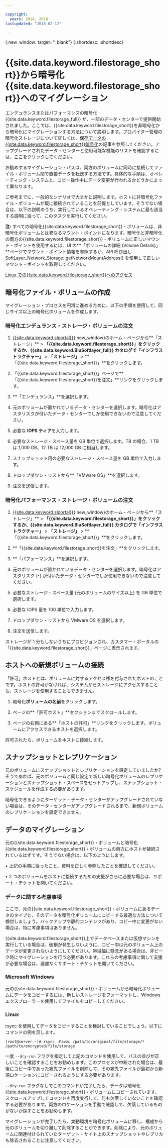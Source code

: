 ```yaml
---

copyright:
  years: 2014, 2018
lastupdated: "2018-02-12"

---
```

{:new_window: target="_blank"}
{:shortdesc: .shortdesc}
 
# {{site.data.keyword.filestorage_short}}から暗号化{{site.data.keyword.filestorage_short}}へのマイグレーション

エンデュランスまたはパフォーマンスの暗号化 {{site.data.keyword.filestorage_full}} が、一部のデータ・センターで提供開始されました。ここでは、{{site.data.keyword.filestorage_short}}を非暗号化から暗号化にマイグレーションする方法について説明します。プロバイダー管理の暗号化ストレージについて詳しくは、[保存データの{{site.data.keyword.filestorage_short}}暗号化](block-file-storage-encryption-rest.html)の記事を参照してください。アップグレードされたデータ・センターと使用可能な機能のリストを確認するには、[ここ](new-ibm-block-and-file-storage-location-and-features)をクリックしてください。

お勧めするマイグレーション・パスは、両方のボリュームに同時に接続してファイル・ボリューム間で直接データを転送する方法です。具体的な手順は、オペレーティング・システムと、コピー操作中にデータ変更が行われるかどうかによって異なります。

ご参考までに、一般的なシナリオで大まかに説明します。ホストに非暗号化ファイル・ボリュームが既に接続されていることを前提としています。そうでない場合は、以下の説明のうち、実行しているオペレーティング・システムに最も該当する説明に従って、このタスクを実行してください。 

**注:**  すべての暗号化{{site.data.keyword.filestorage_short}}・ボリュームは、非暗号化ボリュームとは異なるマウント・ポイントになります。暗号化と非暗号化の両方の{{site.data.keyword.filestorage_short}}・ボリュームに正しいマウント・ポイントを使用するには、UI の**「ボリュームの詳細 (Volume Details)」**ページでマウント・ポイント情報を参照するか、API 呼び出し SoftLayer_Network_Storage::getNetworkMountAddress() を使用して正しいマウント・ポイントを取得してください。

[Linux での{{site.data.keyword.filestorage_short}}へのアクセス](accessing-file-storage-linux.html)

## 暗号化ファイル・ボリュームの作成

マイグレーション・プロセスを円滑に進めるために、以下の手順を使用して、同じサイズ以上の暗号化ボリュームを作成します。

### 暗号化エンデュランス・ストレージ・ボリュームの注文

1. [{{site.data.keyword.slportal}}](https://control.softlayer.com/){:new_window}のホーム・ページから**「ストレージ」** > **「{{site.data.keyword.filestorage_short}}」**をクリックするか、{{site.data.keyword.BluSoftlayer_full}} カタログで**「インフラストラクチャー」** > **「ストレージ」** > **「{{site.data.keyword.filestorage_short}}」**をクリックします。

2. 「{{site.data.keyword.filestorage_short}}」ページで**「{{site.data.keyword.filestorage_short}}を注文」**リンクをクリックします。

3. **「エンデュランス」**を選択します。

4. 元のボリュームが置かれているデータ・センターを選択します。暗号化はアスタリスクが付いたデータ・センターでしか使用できないので注意してください。

5. 必要な **IOPS ティア**を入力します。

6. 必要なストレージ・スペース量を GB 単位で選択します。TB の場合、1 TB は 1,000 GB、12 TB は 12,000 GB に相当します。

7. スナップショット用の必要なストレージ・スペース量を GB 単位で入力します。

8. ドロップダウン・リストから**「VMware OS」**を選択します。

9. 注文を送信します。
 
### 暗号化パフォーマンス・ストレージ・ボリュームの注文

1. [{{site.data.keyword.slportal}}](https://control.softlayer.com/){:new_window}のホーム・ページから**「ストレージ」** > **「{{site.data.keyword.filestorage_short}}」**をクリックするか、{{site.data.keyword.BluSoftlayer_full}} カタログで**「インフラストラクチャー」** > **「ストレージ」** > **「{{site.data.keyword.filestorage_short}}」**をクリックします。

2. **「{{site.data.keyword.filestorage_short}}を注文」**をクリックします。

3. **「パフォーマンス」**を選択します。

4. 元のボリュームが置かれているデータ・センターを選択します。暗号化はアスタリスク (`*`) が付いたデータ・センターでしか使用できないので注意してください。

5. 必要なストレージ・スペース量 (元のボリュームのサイズ以上) を GB 単位で選択します。

6. 必要な IOPS 量を 100 単位で入力します。

7. ドロップダウン・リストから VMware OS を選択します。

8. 注文を送信します。

ストレージが 1 分もしないうちにプロビジョンされ、カスタマー・ポータルの「{{site.data.keyword.filestorage_short}}」ページに表示されます。

 
## ホストへの新規ボリュームの接続

「許可」ホストとは、ボリュームに対するアクセス権を付与されたホストのことです。ホストの許可がなければ、システムからストレージにアクセスすることも、ストレージを使用することもできません。

1. 暗号化**ボリュームの名前**をクリックします。

2. ページの**「許可ホスト」**セクションまでスクロールします。

3. ページの右側にある**「ホストの許可」**リンクをクリックします。ボリュームにアクセスできるホストを選択します。

許可されたら、ボリュームをホストに接続します。

 
## スナップショットとレプリケーション

元のボリュームにスナップショットとレプリケーションを設定していましたか? そうであれば、元のボリュームと同じ設定で新しい暗号化ボリュームのレプリケーションとスナップショット・スペースをセットアップし、スナップショット・スケジュールを作成する必要があります。 

暗号化できるようにターゲット・データ・センターがアップグレードされていない場合は、そのデータ・センターがアップグレードされるまで、新規ボリュームのレプリケーションを設定できません。

 
## データのマイグレーション

元の{{site.data.keyword.filestorage_short}}・ボリュームと暗号化{{site.data.keyword.filestorage_short}}・ボリュームの両方にホストが接続されているはずです。そうでない場合は、以下のようにします。

• 上記の手順に従ったこと、資料を正しく参照したことを確認してください。

• 2 つのボリュームをホストに接続するための支援がさらに必要な場合は、サポート・チケットを開いてください。

### データに関する考慮事項

ここで、元の{{site.data.keyword.filestorage_short}}・ボリュームにあるデータのタイプと、そのデータを暗号化ボリュームにコピーする最適な方法について検討しましょう。バックアップや静的コンテンツがあり、コピー中に変更がない場合は、特に考慮事項はありません。

{{site.data.keyword.filestorage_short}}上でデータベースまたは仮想マシンを実行している場合は、破損が発生しないように、コピー中は元のボリューム上のデータが変更されないようにしてください。帯域幅に懸念がある場合は、非ピーク時にマイグレーションを行う必要があります。これらの考慮事項に関して支援が必要な場合は、遠慮なくサポート・チケットを開いてください。

### Microsoft Windows

元の{{site.data.keyword.filestorage_short}}・ボリュームから暗号化ボリュームにデータをコピーするには、新しいストレージをフォーマットし、Windows エクスプローラーを使用してファイルをコピーしてください。

### Linux

rsync を使用してデータをコピーすることを検討していることでしょう。以下にコマンドの例を示します。

`[root@server ~]# rsync -Pavzu /path/to/original/file/storage/* /path/to/encrypted/file/storage` 

一度 `--dry-run` フラグを指定して上記のコマンドを使用して、パスの並びが正しいことを確認することをお勧めします。このプロセスが中断された場合は、最後にコピー中であった宛先ファイルを削除して、その宛先ファイルが最初から新規ロケーションにコピーされるようにする必要があります。

`--dry-run` フラグなしでこのコマンドが完了したら、データは暗号化{{site.data.keyword.filestorage_short}}・ボリュームにコピーされています。スクロールアップしてコマンドを再度実行して、何も欠落していないことを確認する必要があります。両方のロケーションを手動で確認して、欠落しているものがないか探すことをお勧めします。

マイグレーションが完了したら、実動環境を暗号化ボリュームに移し、構成から元のボリュームを切り離して削除することができます。削除により、元のボリュームに関連付けられていたターゲット・サイト上のスナップショットやレプリカも除去されることに注意してください。
